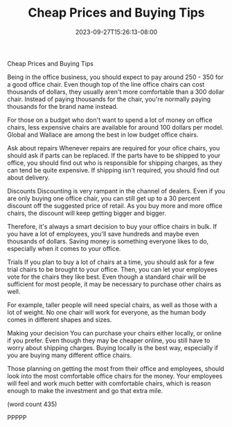 ﻿---
title: "Cheap Prices and Buying Tips"
date: 2023-09-27T15:26:13-08:00
description: "Office Chairs Tips for Web Success"
featured_image: "/images/Office Chairs.jpg"
tags: ["Office Chairs"]
---

Cheap Prices and Buying Tips

Being in the office business, you should expect to
pay around 250 - 350 for a good office chair.  Even
though top of the line office chairs can cost 
thousands of dollars, they usually aren't more
comfortable than a 300 dollar chair.  Instead of
paying thousands for the chair, you're normally 
paying thousands for the brand name instead.

For those on a budget who don't want to spend a 
lot of money on office chairs, less expensive chairs
are available for around 100 dollars per model.  
Global and Wallace are among the best in low 
budget office chairs.

Ask about repairs
Whenever repairs are required for your ofice chairs,
you should ask if parts can be replaced.  If the
parts have to be shipped to your office, you should
find out who is responsible for shipping charges, 
as they can tend be quite expensive.  If shipping
isn't required, you should find out about delivery.

Discounts
Discounting is very rampant in the channel of 
dealers.  Even if you are only buying one office 
chair, you can still get up to a 30 percent discount
off the suggested price of retail.  As you buy 
more and more office chairs, the discount will keep
getting bigger and bigger.  

Therefore, it's always a smart decision to buy your
office chairs in bulk.  If you have a lot of employees, 
you'll save hundreds and maybe even thousands of 
dollars.  Saving money is something everyone likes to
do, especially when it comes to your office.

Trials
If you plan to buy a lot of chairs at a time, you 
should ask for a few trial chairs to be brought to 
your office.  Then, you can let your employees vote
for the chairs they like best.  Even though a standard
chair will be sufficient for most people, it may be
necessary to purchase other chairs as well.

For example, taller people will need special chairs,
as well as those with a lot of weight.  No one chair
will work for everyone, as the human body comes in 
different shapes and sizes.  

Making your decision
You can purchase your chairs either locally, or online
if you prefer.  Even though they may be cheaper 
online, you still have to worry about shipping 
charges.  Buying locally is the best way, especially 
if you are buying many different office chairs.

Those planning on getting the most from their office
and employees, should look into the most comfortable
office chairs for the money.  Your employees will feel
and work much better with comfortable chairs, which 
is reason enough to make the investment and go that
extra mile.

(word count 435)

PPPPP
